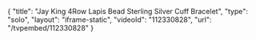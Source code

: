 {
    "title": "Jay King 4Row Lapis Bead Sterling Silver Cuff Bracelet",
    "type": "solo",
    "layout": "iframe-static",
    "videoId": "112330828",
    "url": "\/tvpembed\/112330828"
}
